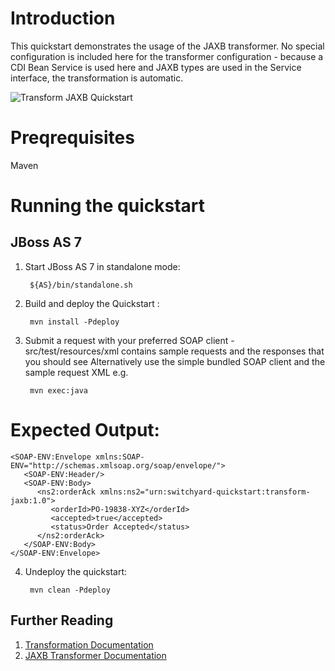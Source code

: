 Introduction
============
This quickstart demonstrates the usage of the JAXB transformer.   No special configuration is 
included here for the transformer configuration - because a CDI Bean Service is used here and 
JAXB types are used in the Service interface, the transformation is automatic. 

![Transform JAXB Quickstart](https://github.com/jboss-switchyard/quickstarts/raw/master/transform-jaxb/transform-jaxb.jpg)


Preqrequisites 
==============
Maven

Running the quickstart
======================

JBoss AS 7
----------
1. Start JBoss AS 7 in standalone mode:

        ${AS}/bin/standalone.sh

2. Build and deploy the Quickstart :

        mvn install -Pdeploy

3. Submit a request with your preferred SOAP client - src/test/resources/xml contains sample 
   requests and the responses that you should see
   Alternatively use the simple bundled SOAP client and the sample request XML e.g.

        mvn exec:java


Expected Output:
================
```
<SOAP-ENV:Envelope xmlns:SOAP-ENV="http://schemas.xmlsoap.org/soap/envelope/">
   <SOAP-ENV:Header/>
   <SOAP-ENV:Body>
      <ns2:orderAck xmlns:ns2="urn:switchyard-quickstart:transform-jaxb:1.0">
         <orderId>PO-19838-XYZ</orderId>
         <accepted>true</accepted>
         <status>Order Accepted</status>
      </ns2:orderAck>
   </SOAP-ENV:Body>
</SOAP-ENV:Envelope>
```

4. Undeploy the quickstart:

        mvn clean -Pdeploy

## Further Reading

1. [Transformation Documentation](https://docs.jboss.org/author/display/SWITCHYARD/Transformation)
2. [JAXB Transformer Documentation](https://docs.jboss.org/author/display/SWITCHYARD/JAXB+Transformer)
